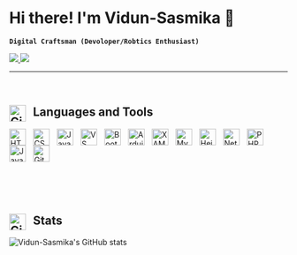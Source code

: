 # Hi there! I'm Vidun-Sasmika 👋

**`Digital Craftsman (Devoloper/Robtics Enthusiast)`**

<p align="left">
  <a href="#">
    <img src="https://custom-icon-badges.demolab.com/badge/activity-red.svg?logo=activity&logoSource=feather" />
  </a>
   <a href="#">
    <img src="https://custom-icon-badges.demolab.com/badge/Star-yellow.svg?logo=star" />
   </a>
</p>
<hr/><br/>

## <img align="left" alt="GitHub" width="30px" style="padding-right:10px;" src="https://github.com/user-attachments/assets/382d834b-94b2-4098-bc57-a736862d9187" /> Languages and Tools

<img align="left" alt="HTML" width="30px" style="padding-right:10px;" src="https://cdn.jsdelivr.net/gh/devicons/devicon/icons/html5/html5-plain.svg" />
<img align="left" alt="CSS" width="30px" style="padding-right:10px;" src="https://cdn.jsdelivr.net/gh/devicons/devicon/icons/css3/css3-plain.svg" />
<img align="left" alt="JavaScript" width="30px" style="padding-right:10px;" src="https://cdn.jsdelivr.net/gh/devicons/devicon/icons/javascript/javascript-plain.svg" />
<img align="left" alt="VS Code" width="30px" style="padding-right:10px;" src="https://cdn.jsdelivr.net/gh/devicons/devicon/icons/vscode/vscode-original.svg" />
<img align="left" alt="Bootstrap" width="30px" style="padding-right:10px;" src="https://cdn.jsdelivr.net/gh/devicons/devicon/icons/bootstrap/bootstrap-original.svg" />
<img align="left" alt="Arduino" width="30px" style="padding-right:10px;" src="https://cdn.jsdelivr.net/gh/devicons/devicon/icons/arduino/arduino-original.svg" />
<img align="left" alt="XAMPP" width="30px" style="padding-right:10px;" src="https://www.apachefriends.org/images/xampp-logo-ac950edf.svg" />
<img align="left" alt="MySQL" width="30px" style="padding-right:10px;" src="https://cdn.jsdelivr.net/gh/devicons/devicon/icons/mysql/mysql-original.svg" />
<img align="left" alt="HeidiSQL" width="30px" style="padding-right:10px;" src="https://upload.wikimedia.org/wikipedia/commons/3/32/HeidiSQL_logo_image.png" />
<img align="left" alt="NetBeans" width="30px" style="padding-right:10px;" src="https://upload.wikimedia.org/wikipedia/commons/9/98/Apache_NetBeans_Logo.svg" />
<img align="left" alt="PHP" width="30px" style="padding-right:10px;" src="https://cdn.jsdelivr.net/gh/devicons/devicon/icons/php/php-original.svg" />
<img align="left" alt="Java" width="30px" style="padding-right:10px;" src="https://cdn.jsdelivr.net/gh/devicons/devicon/icons/java/java-original.svg"/>
<img class="github-dark" src="https://raw.githubusercontent.com/rahulbanerjee26/githubProfileReadmeGenerator/main/icons/github.svg" width="30px" style="padding-right:10px;" alt="GitHub logo" />

<br/><br/><br/>

## <img align="left" alt="GitHub" width="30px" style="padding-right:10px;" src="https://github.com/user-attachments/assets/de0abd0b-c3a0-49d7-bdc3-14e6dd0dc61b" />Stats
![Vidun-Sasmika's GitHub stats](https://github-readme-stats.vercel.app/api?username=Vidun-Sasmika&show_icons=true&theme=dark)

<!--
Here are some ideas to get you started:

- 🔭 I’m currently working on ...
- 🌱 I’m currently learning ...
- 👯 I’m looking to collaborate on ...
- 🤔 I’m looking for help with ...
- 💬 Ask me about ...
- 📫 How to reach me: ...
- 😄 Pronouns: ...
- ⚡ Fun fact: ...
-->
